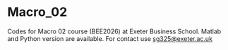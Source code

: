 Macro_02
========

Codes for Macro 02 course (BEE2026) at Exeter Business School.
Matlab and Python version are available.
For contact use sg325@exeter.ac.uk 
